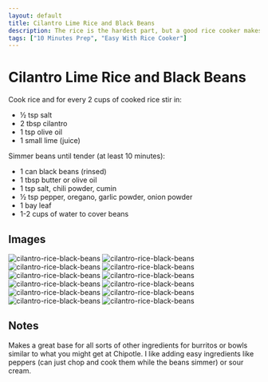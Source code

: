 ```yaml
---
layout: default
title: Cilantro Lime Rice and Black Beans
description: The rice is the hardest part, but a good rice cooker makes it much easier (I always use one). I sometimes just do plain rice. The beans are really easy.
tags: ["10 Minutes Prep", "Easy With Rice Cooker"]
---
```


# Cilantro Lime Rice and Black Beans

Cook rice and for every 2 cups of cooked rice stir in:

- ½ tsp salt
- 2 tbsp cilantro
- 1 tsp olive oil
- 1 small lime (juice)

Simmer beans until tender (at least 10 minutes):

- 1 can black beans (rinsed)
- 1 tbsp butter or olive oil
- 1 tsp salt, chili powder, cumin
- ½ tsp pepper, oregano, garlic powder, onion powder
- 1 bay leaf
- 1-2 cups of water to cover beans

## Images

![cilantro-rice-black-beans](/assets/images/recipes/cilantro-rice-black-beans/cilantro-rice-black-beans-1.jpg)
![cilantro-rice-black-beans](/assets/images/recipes/cilantro-rice-black-beans/cilantro-rice-black-beans-2.jpg)
![cilantro-rice-black-beans](/assets/images/recipes/cilantro-rice-black-beans/cilantro-rice-black-beans-3.jpg)
![cilantro-rice-black-beans](/assets/images/recipes/cilantro-rice-black-beans/cilantro-rice-black-beans-4.jpg)
![cilantro-rice-black-beans](/assets/images/recipes/cilantro-rice-black-beans/cilantro-rice-black-beans-5.jpg)
![cilantro-rice-black-beans](/assets/images/recipes/cilantro-rice-black-beans/cilantro-rice-black-beans-6.jpg)
![cilantro-rice-black-beans](/assets/images/recipes/cilantro-rice-black-beans/cilantro-rice-black-beans-7.jpg)
![cilantro-rice-black-beans](/assets/images/recipes/cilantro-rice-black-beans/cilantro-rice-black-beans-8.jpg)
![cilantro-rice-black-beans](/assets/images/recipes/cilantro-rice-black-beans/cilantro-rice-black-beans-9.jpg)
![cilantro-rice-black-beans](/assets/images/recipes/cilantro-rice-black-beans/cilantro-rice-black-beans-10.jpg)
![cilantro-rice-black-beans](/assets/images/recipes/cilantro-rice-black-beans/cilantro-rice-black-beans-11.jpg)
![cilantro-rice-black-beans](/assets/images/recipes/cilantro-rice-black-beans/cilantro-rice-black-beans-12.jpg)

## Notes

Makes a great base for all sorts of other ingredients for burritos or bowls similar to what you might get at Chipotle. I like adding easy ingredients like peppers (can just chop and cook them while the beans simmer) or sour cream.